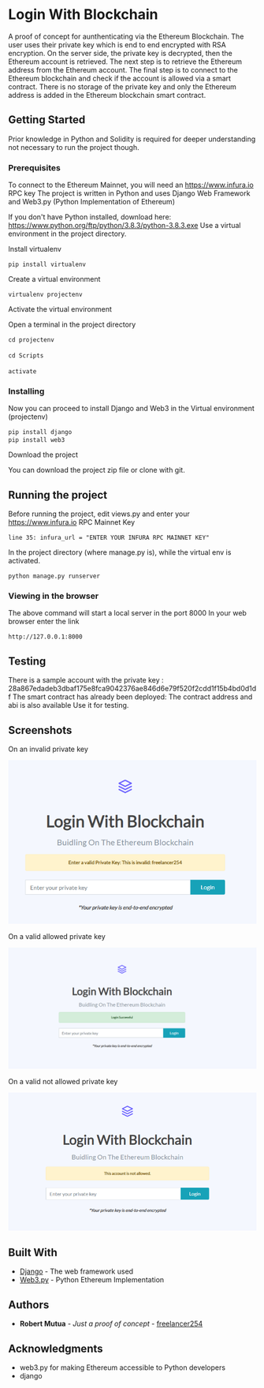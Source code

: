 # Login With Blockchain

A proof of concept for aunthenticating via the Ethereum Blockchain. The user uses their private key which is end to end encrypted with RSA encryption. On the server side, the private key is decrypted, then the Ethereum account is retrieved. The next step is to retrieve the Ethereum address from the Ethereum account. The final step is to connect to the Ethereum blockchain and check if the account is allowed via a smart contract. There is no storage of the private key and only the Ethereum address is added in the Ethereum blockchain smart contract. 

## Getting Started
Prior knowledge in Python and Solidity is required for deeper understanding not necessary to run the project though.

### Prerequisites
To connect to the Ethereum Mainnet, you will need an https://www.infura.io RPC key
The project is written in Python and uses Django Web Framework and Web3.py (Python Implementation of Ethereum)

If you don't have Python installed, download here: https://www.python.org/ftp/python/3.8.3/python-3.8.3.exe
Use a virtual environment in the project directory.

Install virtualenv

```
pip install virtualenv
```

Create a virtual environment

```
virtualenv projectenv
```

Activate the virtual environment

Open a terminal in the project directory

```
cd projectenv

cd Scripts

activate
```


### Installing

Now you can proceed to install Django and Web3 in the Virtual environment (projectenv)

```
pip install django
pip install web3
```

Download the project

You can download the project zip file or clone with git.


## Running the project

Before running the project, edit views.py and enter your https://www.infura.io RPC Mainnet Key

```
line 35: infura_url = "ENTER YOUR INFURA RPC MAINNET KEY"
```

In the project directory (where manage.py is), while the virtual env is activated.

```
python manage.py runserver
```

### Viewing in the browser

The above command will start a local server in the port 8000 
In your web browser enter the link

```
http://127.0.0.1:8000
```

## Testing

There is a sample account with the private key : 28a867edadeb3dbaf175e8fca9042376ae846d6e79f520f2cdd1f15b4bd0d1df
The smart contract has already been deployed: The contract address and abi is also available
Use it for testing.

## Screenshots
On an invalid private key

![](screenshots/invalid.PNG)

On a valid allowed private key

![](screenshots/success.PNG)

On a valid not allowed private key

![](screenshots/fail.PNG)

## Built With

* [Django](https://djangoproject.com/) - The web framework used
* [Web3.py](https://web3py.readthedocs.io/) - Python Ethereum Implementation


## Authors

* **Robert Mutua** - *Just a proof of concept* - [freelancer254](https://github.com/freelancer254)



## Acknowledgments

* web3.py for making Ethereum accessible to Python developers
* django 


